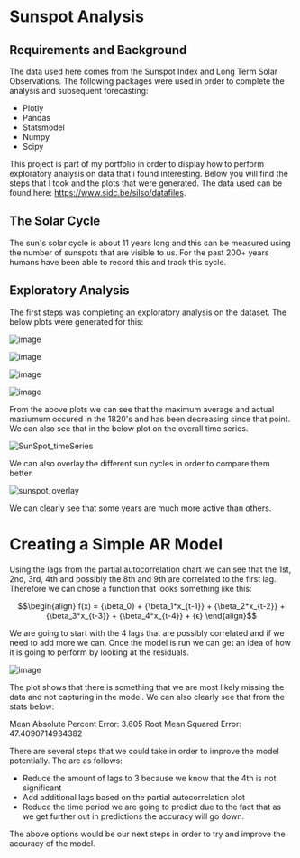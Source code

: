 # Sunspot Analysis

## Requirements and Background

The data used here comes from the Sunspot Index and Long Term Solar Observations. The following packages were used in order to complete the analysis and subsequent forecasting:

- Plotly <br>
- Pandas <br>
- Statsmodel <br>
- Numpy <br>
- Scipy <br>

This project is part of my portfolio in order to display how to perform exploratory analysis on data that i found interesting. Below you will find the steps that I took and the plots that were generated. The data used can be found here: https://www.sidc.be/silso/datafiles.

## The Solar Cycle

The sun's solar cycle is about 11 years long and this can be measured using the number of sunspots that are visible to us. For the past 200+ years humans have been able to record this and track this cycle. 

## Exploratory Analysis

The first steps was completing an exploratory analysis on the dataset. The below plots were generated for this: <br>

![image](https://user-images.githubusercontent.com/95090904/219228284-fb869885-f12e-45d2-9ad2-8ad0e84a044a.png)

![image](https://user-images.githubusercontent.com/95090904/219228362-45232bb4-aaef-4bd4-9b43-bf5dac65f527.png)

![image](https://user-images.githubusercontent.com/95090904/219228423-989d636a-5fec-4a8c-948d-f46742093b8c.png)

![image](https://user-images.githubusercontent.com/95090904/219228462-7906e31a-9710-4919-b8f0-1a4099b1dd3b.png)

From the above plots we can see that the maximum average and actual maxiumum occured in the 1820's and has been decreasing since that point. We can also see that in the below plot on the overall time series.

![SunSpot_timeSeries](https://user-images.githubusercontent.com/95090904/219223978-b8318058-8264-4b96-9cc5-323f8d2f29cb.png)

We can also overlay the different sun cycles in order to compare them better.

![sunspot_overlay](https://user-images.githubusercontent.com/95090904/219224208-cec0054d-3ad9-4fa1-abb0-43faa0145972.png)

We can clearly see that some years are much more active than others. 

# Creating a Simple AR Model

Using the lags from the partial autocorrelation chart we can see that the 1st, 2nd, 3rd, 4th and possibly the 8th and 9th are correlated to the first lag. Therefore we can chose a function that looks something like this:

```math
\begin{align} f(x) = {\beta_0} + {\beta_1*x_{t-1}} + {\beta_2*x_{t-2}} + {\beta_3*x_{t-3}} + {\beta_4*x_{t-4}} + {ϵ} \end{align}
```

We are going to start with the 4 lags that are possibly correlated and if we need to add more we can. Once the model is run we can get an idea of how it is going to perform by looking at the residuals.

![image](https://user-images.githubusercontent.com/95090904/219230501-51e6f6ee-5379-459a-a24e-053028252e79.png)

The plot shows that there is something that we are most likely missing the data and not capturing in the model. We can also clearly see that from the stats below:

Mean Absolute Percent Error: 3.605
Root Mean Squared Error: 47.4090714934382

There are several steps that we could take in order to improve the model potentially. The are as follows:

- Reduce the amount of lags to 3 because we know that the 4th is not significant
- Add additional lags based on the partial autocorrelation plot
- Reduce the time period we are going to predict due to the fact that as we get further out in predictions the accuracy will go down.

The above options would be our next steps in order to try and improve the accuracy of the model. 
